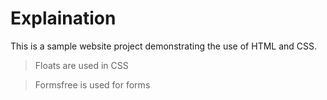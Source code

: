# Explaination

This is a sample website project demonstrating the use of HTML and CSS.

> Floats are used in CSS

> Formsfree is used for forms
